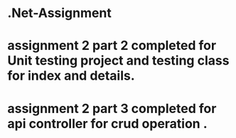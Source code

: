 # .Net-Assignment
# assignment 2 part 2 completed for Unit testing project and testing class for index and details.


# assignment 2 part 3 completed for api controller for crud operation .
